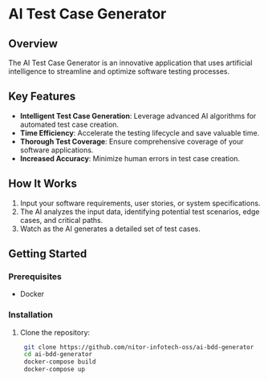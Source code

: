 # AI Test Case Generator

## Overview

The AI Test Case Generator is an innovative application that uses artificial intelligence to streamline and optimize software testing processes.

## Key Features

- **Intelligent Test Case Generation**: Leverage advanced AI algorithms for automated test case creation.
- **Time Efficiency**: Accelerate the testing lifecycle and save valuable time.
- **Thorough Test Coverage**: Ensure comprehensive coverage of your software applications.
- **Increased Accuracy**: Minimize human errors in test case creation.


## How It Works

1. Input your software requirements, user stories, or system specifications.
2. The AI analyzes the input data, identifying potential test scenarios, edge cases, and critical paths.
3. Watch as the AI generates a detailed set of test cases.

## Getting Started

### Prerequisites

- Docker

### Installation

1. Clone the repository:

   ```bash
    git clone https://github.com/nitor-infotech-oss/ai-bdd-generator
    cd ai-bdd-generator
    docker-compose build
    docker-compose up




